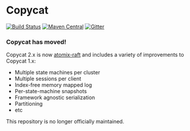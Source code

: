 # Copycat

[![Build Status](https://travis-ci.org/atomix/copycat.svg)](https://travis-ci.org/atomix/copycat)
[![Maven Central](https://maven-badges.herokuapp.com/maven-central/io.atomix.copycat/copycat-server/badge.svg)](http://search.maven.org/#search%7Cga%7C1%7Cg%3A%22io.atomix.copycat%22) 
[![Gitter](https://img.shields.io/badge/GITTER-join%20chat-green.svg)](https://gitter.im/atomix/atomix)

### Copycat has moved!

Copycat 2.x is now [atomix-raft](https://github.com/atomix/atomix/blob/master/protocols/raft/src/main/java/io/atomix/protocols/raft)
and includes a variety of improvements to Copycat 1.x:
* Multiple state machines per cluster
* Multiple sessions per client
* Index-free memory mapped log
* Per-state-machine snapshots
* Framework agnostic serialization
* Partitioning
* etc

This repository is no longer officially maintained.
